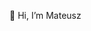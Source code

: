 
 👋 Hi, I’m Mateusz
 

<!---
lorencmateusz/lorencmateusz is a ✨ special ✨ repository because its `README.md` (this file) appears on your GitHub profile.
You can click the Preview link to take a look at your changes.
--->
